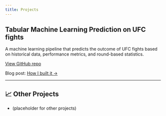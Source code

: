```yaml
---
title: Projects
---
```


## Tabular Machine Learning Prediction on UFC fights

A machine learning pipeline that predicts the outcome of UFC fights based on historical data, performance metrics, and round-based statistics.

[View GitHub repo](https://github.com/your-username/ufc-fight-predictor)

Blog post: [How I built it →](./blog/ufc-model.md)

---

## 📈 Other Projects

- (placeholder for other projects)
